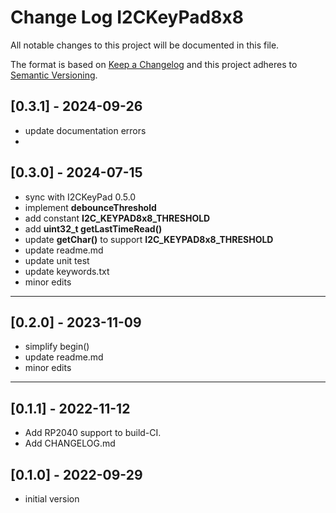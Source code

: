 # Change Log I2CKeyPad8x8

All notable changes to this project will be documented in this file.

The format is based on [Keep a Changelog](http://keepachangelog.com/)
and this project adheres to [Semantic Versioning](http://semver.org/).


## [0.3.1] - 2024-09-26
- update documentation errors
-


## [0.3.0] - 2024-07-15
- sync with I2CKeyPad 0.5.0
- implement **debounceThreshold**
- add constant **I2C_KEYPAD8x8_THRESHOLD**
- add **uint32_t getLastTimeRead()**
- update **getChar()** to support **I2C_KEYPAD8x8_THRESHOLD**
- update readme.md
- update unit test
- update keywords.txt
- minor edits

----

## [0.2.0] - 2023-11-09
- simplify begin()
- update readme.md
- minor edits

----

## [0.1.1] - 2022-11-12
- Add RP2040 support to build-CI.
- Add CHANGELOG.md

## [0.1.0] - 2022-09-29
- initial version

